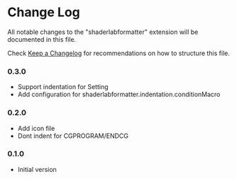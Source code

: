 # Change Log

All notable changes to the "shaderlabformatter" extension will be documented in this file.

Check [Keep a Changelog](http://keepachangelog.com/) for recommendations on how to structure this file.

### 0.3.0
* Support indentation for Setting
* Add configuration for shaderlabformatter.indentation.conditionMacro

### 0.2.0
* Add icon file
* Dont indent for CGPROGRAM/ENDCG

### 0.1.0
* Initial version
